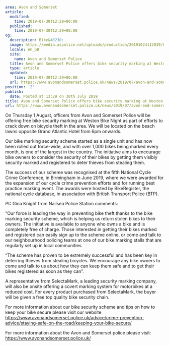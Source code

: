```yaml
area: Avon and Somerset
article:
  modified:
    time: 2019-07-30T12:29+00:00
  published:
    time: 2019-07-30T12:29+00:00
og:
  description: Bike&#8230;
  image: https://media.aspolice.net/uploads/production/20191024112039/Crest-1.jpg1_.jpg
  locale: en_GB
  site:
    name: Avon and Somerset Police
  title: Avon and Somerset Police offers bike security marking at Weston Bike Night | Avon and Somerset Police
  type: article
  updated:
    time: 2019-07-30T12:29+00:00
  url: https://www.avonandsomerset.police.uk/news/2019/07/avon-and-somerset-police-offers-bike-security-marking-at-weston-bike-night/
position: '2'
publish:
  date: Posted at 13:29 on 30th July 2019
title: Avon and Somerset Police offers bike security marking at Weston Bike Night | Avon and Somerset Police
url: https://www.avonandsomerset.police.uk/news/2019/07/avon-and-somerset-police-offers-bike-security-marking-at-weston-bike-night/
```

On Thursday 1 August, officers from Avon and Somerset Police will be offering free bike security marking at Weston Bike Night as part of efforts to crack down on bicycle theft in the area. We will be located on the beach lawns opposite Grand Atlantic Hotel from 6pm onwards.

Our bike marking security scheme started as a single unit and has now been rolled out force-wide, and with over 1,000 bikes being marked every month, is one of the largest in the country. The initiative aims to encourage bike owners to consider the security of their bikes by getting them visibly security marked and registered to deter thieves from stealing them.

The success of our scheme was recognised at the fifth National Cycle Crime Conference, in Birmingham in June 2019, where we were awarded for the expansion of our cycle crime prevention efforts and for running best practice marking event. The awards were hosted by BikeRegister, the national cycle database, in association with British Transport Police (BTP).

PC Gina Knight from Nailsea Police Station comments:

“Our force is leading the way in preventing bike theft thanks to the bike marking security scheme, which is helping us return stolen bikes to their owners. The initiative is available to anyone who owns a bike and is completely free of charge. Those interested in getting their bikes marked and registered can easily sign up to the scheme online, or come and talk to our neighbourhood policing teams at one of our bike marking stalls that are regularly set up in local communities.

“The scheme has proven to be extremely successful and has been key in deterring thieves from stealing bicycles. We encourage any bike owners to come and talk to us about how they can keep them safe and to get their bikes registered as soon as they can”.

A representative from SelectaMark, a leading security marking company, will also be onsite offering a covert marking system for motorbikes at a reduced cost. For every product purchased from SelectaMark, the buyer will be given a free top quality bike security chain.

For more information about our bike security scheme and tips on how to keep your bike secure please visit our website https://www.avonandsomerset.police.uk/advice/crime-prevention-advice/staying-safe-on-the-road/keeping-your-bike-secure/

For more information about the Avon and Somerset police please visit: https://www.avonandsomerset.police.uk/
